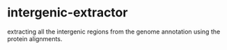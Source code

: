 # intergenic-extractor
extracting all the intergenic regions from the genome annotation using the protein alignments. 
